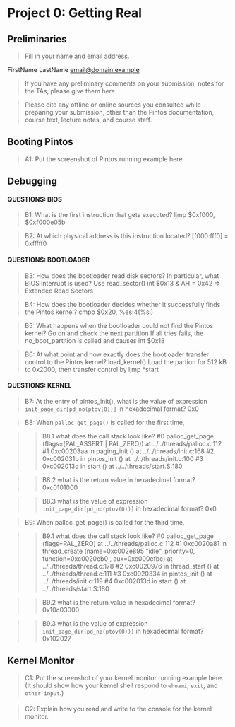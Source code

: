 # Project 0: Getting Real

## Preliminaries

>Fill in your name and email address.

FirstName LastName <email@domain.example>

>If you have any preliminary comments on your submission, notes for the TAs, please give them here.



>Please cite any offline or online sources you consulted while preparing your submission, other than the Pintos documentation, course text, lecture notes, and course staff.



## Booting Pintos

>A1: Put the screenshot of Pintos running example here.



## Debugging

#### QUESTIONS: BIOS 

>B1: What is the first instruction that gets executed?
ljmp $0xf000, $0xf000e05b


>B2: At which physical address is this instruction located?
[f000:fff0] = 0xfffff0



#### QUESTIONS: BOOTLOADER

>B3: How does the bootloader read disk sectors? In particular, what BIOS interrupt is used?
Use read_sector()
int $0x13 & AH = 0x42 => Extended Read Sectors


>B4: How does the bootloader decides whether it successfully finds the Pintos kernel?
cmpb $0x20, %es:4(%si)


>B5: What happens when the bootloader could not find the Pintos kernel?
Go on and check the next partition
If all tries fails, the no_boot_partition is called and causes int $0x18


>B6: At what point and how exactly does the bootloader transfer control to the Pintos kernel?
load_kernel()
Load the partion for 512 kB to 0x2000, then transfer control by ljmp *start



#### QUESTIONS: KERNEL

>B7: At the entry of pintos_init(), what is the value of expression `init_page_dir[pd_no(ptov(0))]` in hexadecimal format?
0x0


>B8: When `palloc_get_page()` is called for the first time,

>> B8.1 what does the call stack look like?
>>#0  palloc_get_page (flags=(PAL_ASSERT | PAL_ZERO)) at ../../threads/palloc.c:112
>>#1  0xc00203aa in paging_init () at ../../threads/init.c:168
>>#2  0xc002031b in pintos_init () at ../../threads/init.c:100
>>#3  0xc002013d in start () at ../../threads/start.S:180
>>

>> B8.2 what is the return value in hexadecimal format?
>>0xc0101000
>> 

>> B8.3 what is the value of expression `init_page_dir[pd_no(ptov(0))]` in hexadecimal format?
>>0x0
>> 



>B9: When palloc_get_page() is called for the third time,

>> B9.1 what does the call stack look like?
>>#0  palloc_get_page (flags=PAL_ZERO) at ../../threads/palloc.c:112
>>#1  0xc0020a81 in thread_create (name=0xc002e895 "idle", priority=0, function=0xc0020eb0 <idle>, aux=0xc000efbc) at ../../threads/thread.c:178
>>#2  0xc0020976 in thread_start () at ../../threads/thread.c:111
>>#3  0xc0020334 in pintos_init () at ../../threads/init.c:119
>>#4  0xc002013d in start () at ../../threads/start.S:180
 

>> B9.2 what is the return value in hexadecimal format?
>>0x10c03000
>> 

>> B9.3 what is the value of expression `init_page_dir[pd_no(ptov(0))]` in hexadecimal format?
>>0x102027
>> 



## Kernel Monitor

>C1: Put the screenshot of your kernel monitor running example here. (It should show how your kernel shell respond to `whoami`, `exit`, and `other input`.)

#### 

>C2: Explain how you read and write to the console for the kernel monitor.
